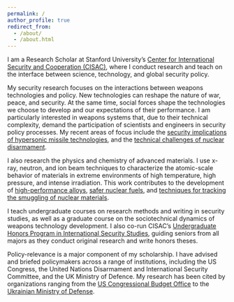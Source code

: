 ```yaml
---
permalink: /
author_profile: true
redirect_from: 
  - /about/
  - /about.html
---
```


I am a Research Scholar at Stanford University’s [Center for International Security and Cooperation (CISAC)](https://cisac.fsi.stanford.edu/), where I conduct research and teach on the interface between science, technology, and global security policy.

My security research focuses on the interactions between weapons technologies and policy. New technologies can reshape the nature of war, peace, and security. At the same time, social forces shape the technologies we choose to develop and our expectations of their performance. I am particularly interested in weapons systems that, due to their technical complexity, demand the participation of scientists and engineers in security policy processes. My recent areas of focus include the [security implications of hypersonic missile technologies](https://camerontracy.github.io/files/Modeling_the_Performance_of_Hypersonic_Boost-Glide_Missiles.pdf), and the [technical challenges of nuclear disarmament](https://camerontracy.github.io/files/Mining_for_the_Bomb_The_Vulnerability_of_Buried_Plutonium_to_Clandestine_Recovery.pdf).

I also research the physics and chemistry of advanced materials. I use x-ray, neutron, and ion beam techniques to characterize the atomic-scale behavior of materials in extreme environments of high temperature, high pressure, and intense irradiation. This work contributes to the development of [high-performance alloys](https://camerontracy.github.io/files/High_pressure_synthesis_of_a_hexagonal_close-packed_phase_of_the_high-entropy_alloy_CrMnFeCoNi.pdf), [safer nuclear fuels](https://camerontracy.github.io/files/Review_of_recent_experimental_results_on_the_behavior_of_actinide-bearing_oxides_and_related_materials_in_extreme_environments.pdf), and [techniques for tracking the smuggling of nuclear materials](https://camerontracy.github.io/files/Measurement_of_UO2_surface_oxidation_using_grazing-incidence_x-ray_diffraction_Implications_for_nuclear_forensics.pdf).

I teach undergraduate courses on research methods and writing in security studies, as well as a graduate course on the sociotechnical dynamics of weapons technology development. I also co-run CISAC’s [Undergraduate Honors Program in International Security Studies](https://cisac.fsi.stanford.edu/education/honors-program), guiding seniors from all majors as they conduct original research and write honors theses.

Policy-relevance is a major component of my scholarship. I have advised and briefed policymakers across a range of institutions, including the US Congress, the United Nations Disarmament and International Security Committee, and the UK Ministry of Defence. My research has been cited by organizations ranging from the [US Congressional Budget Office](https://www.cbo.gov/system/files/2023-01/58255-hypersonic.pdf) to the [Ukrainian Ministry of Defense](https://nti.ukrintei.ua/?page_id=5349&lang=en).
